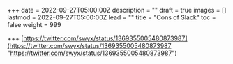 +++
date = 2022-09-27T05:00:00Z
description = ""
draft = true
images = []
lastmod = 2022-09-27T05:00:00Z
lead = ""
title = "Cons of Slack"
toc = false
weight = 999

+++
[https://twitter.com/swyx/status/1369355005480873987](https://twitter.com/swyx/status/1369355005480873987 "https://twitter.com/swyx/status/1369355005480873987")